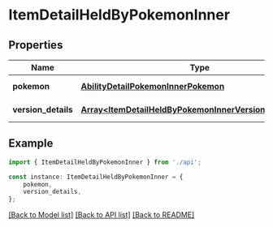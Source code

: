 # ItemDetailHeldByPokemonInner


## Properties

Name | Type | Description | Notes
------------ | ------------- | ------------- | -------------
**pokemon** | [**AbilityDetailPokemonInnerPokemon**](AbilityDetailPokemonInnerPokemon.md) |  | [default to undefined]
**version_details** | [**Array&lt;ItemDetailHeldByPokemonInnerVersionDetailsInner&gt;**](ItemDetailHeldByPokemonInnerVersionDetailsInner.md) |  | [default to undefined]

## Example

```typescript
import { ItemDetailHeldByPokemonInner } from './api';

const instance: ItemDetailHeldByPokemonInner = {
    pokemon,
    version_details,
};
```

[[Back to Model list]](../README.md#documentation-for-models) [[Back to API list]](../README.md#documentation-for-api-endpoints) [[Back to README]](../README.md)
